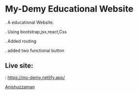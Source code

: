# My-Demy Educational Website



. A educational Website.

. Using bootstrap,jsx,react,Css

. Added routing

. added two functional button

## Live site:
: https://my-demy.netlify.app/





[Anishuzzaman][author]

[author]: https://www.facebook.com/anishuzzaman


